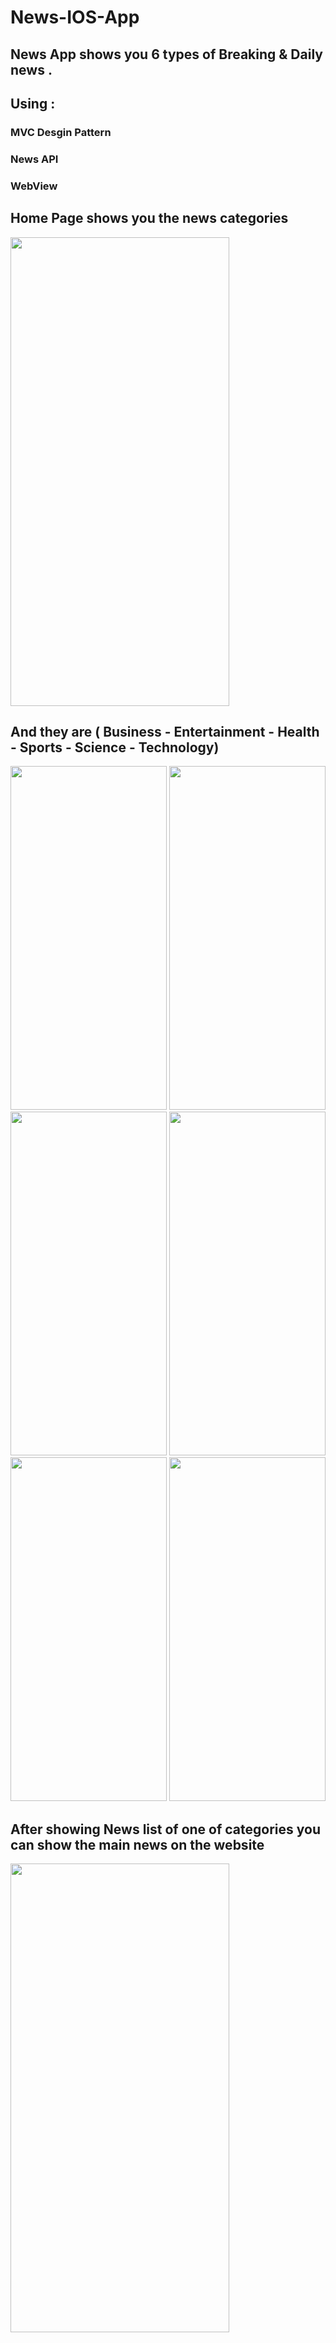 # News-IOS-App

## News App shows you 6 types of Breaking & Daily news .
## Using :

### MVC Desgin Pattern 
### News API 
### WebView

## Home Page shows you the news categories 

 
<div class="myDiv">
 <img src="https://user-images.githubusercontent.com/97084704/210138674-a6505fe0-9f3d-4182-bae5-91e65ccb52ed.png" width="350" height="750">
</div>  

## And they are ( Business - Entertainment - Health - Sports - Science - Technology)

<div class="myDiv">

 <img src="https://user-images.githubusercontent.com/97084704/210138724-83162c1f-6797-4e58-a69e-accf03ad61f2.png" width="250" height="550">
  <img src="https://user-images.githubusercontent.com/97084704/210138730-d931d766-5a79-4264-92ae-898bf8f56b03.png"  width="250" height="550">
   <img src="https://user-images.githubusercontent.com/97084704/210138725-faf1017e-d79c-4690-9ca6-88867ce0aa1c.png"  width="250" height="550">
    <img src="https://user-images.githubusercontent.com/97084704/210138748-e2209fbe-9172-4e08-84d5-b582ac90391c.png"  width="250" height="550">
     <img src="https://user-images.githubusercontent.com/97084704/210138738-18552a8c-e9ba-428a-a1ec-b0b46ff81a15.png"  width="250" height="550">
      <img src="https://user-images.githubusercontent.com/97084704/210138746-d3ec3db1-80fe-48b4-9656-ebb654cd01e3.png"  width="250" height="550">
 
</div>  

 
## After showing News list of one of categories you can show the main news on the website 

<div class="myDiv">
 <img src="https://user-images.githubusercontent.com/97084704/210138913-8b82db13-f3f5-4c97-983d-bf4f3da3e48c.png" width="350" height="750">
</div>  
 
